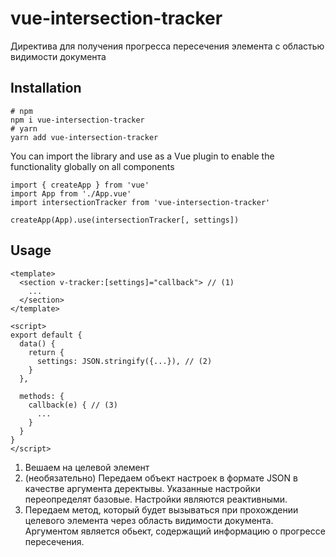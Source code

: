 # vue-intersection-tracker
Директива для получения прогресса пересечения элемента с областью видимости документа

## Installation
~~~
# npm
npm i vue-intersection-tracker
# yarn
yarn add vue-intersection-tracker
~~~
You can import the library and use as a Vue plugin to enable the functionality globally on all components
~~~
import { createApp } from 'vue'
import App from './App.vue'
import intersectionTracker from 'vue-intersection-tracker'

createApp(App).use(intersectionTracker[, settings])
~~~
## Usage
~~~
<template>
  <section v-tracker:[settings]="callback"> // (1)
    ...
  </section>
</template>

<script>
export default {
  data() {
    return {
      settings: JSON.stringify({...}), // (2)
    }
  },

  methods: {
    callback(e) { // (3)
      ...
    }
  }
}
</script>
~~~
1. Вешаем на целевой элемент
1. (необязательно) Передаем объект настроек в формате JSON в качестве аргумента деректывы. Указанные настройки переопределят базовые. Настройки являются реактивными.
1. Передаем метод, который будет вызываться при прохождении целевого элемента через область видимости документа. Аргументом является обьект, содержащий информацию о прогрессе пересечения.

